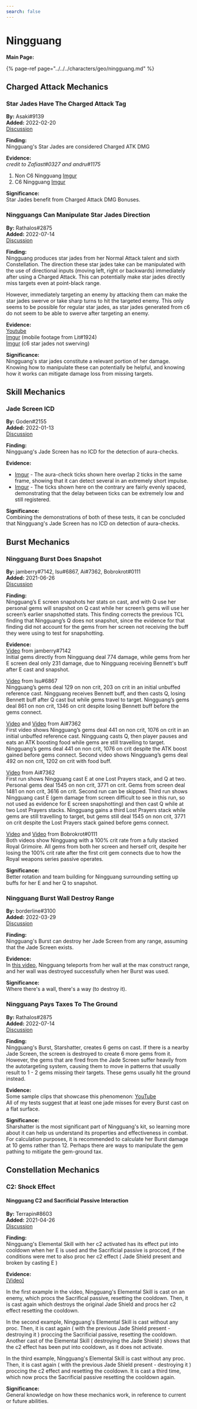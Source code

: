 ```yaml
---
search: false
---
```


# Ningguang

**Main Page:**

{% page-ref page="../../../characters/geo/ningguang.md" %}

## Charged Attack Mechanics

### Star Jades Have The Charged Attack Tag  
**By:** Asaki\#9139  
**Added:** 2022-02-20  
[Discussion](https://tickets.deeznuts.moe/ticket-archive/attachments_940671732979757087_945067939927826443_transcript-star-jades-have-ca-tag.html)  

**Finding:**   
Ningguang's Star Jades are considered Charged ATK DMG  

**Evidence:**    
*credit to Zafiast\#0327 and andru\#1175*   
1) Non C6 Ningguang [Imgur](https://imgur.com/gallery/fMo7va7)  
2) C6 Ningguang [Imgur](https://imgur.com/62azWJq)  

**Significance:**  
Star Jades benefit from Charged Attack DMG Bonuses.

### Ningguangs Can Manipulate Star Jades Direction
  
**By:** Rathalos\#2875  
**Added:** 2022-07-14  
[Discussion](https://tickets.deeznuts.moe/transcripts/ningguangs-can-manipulate-star-jades-direction)
  
**Finding:**  
Ningguang produces star jades from her Normal Attack talent and sixth Constellation. The direction these star jades take can be manipulated with the use of directional inputs (moving left, right or backwards) immediately after using a Charged Attack. This can potentially make star jades directly miss targets even at point-black range.
  
However, immediately targeting an enemy by attacking them can make the star jades swerve or take sharp turns to hit the targeted enemy. This only seems to be possible for regular star jades, as star jades generated from c6 do not seem to be able to swerve after targeting an enemy. 
  
**Evidence:**  
[Youtube](https://youtu.be/Ngjj83gc3J4)  
[Imgur](https://imgur.com/wXLy7ZC) (mobile footage from Lit#1924)  
[Imgur](https://imgur.com/MWKPuhy) (c6 star jades not swerving)
  
**Significance:**  
Ningguang's star jades constitute a relevant portion of her damage. Knowing how to manipulate these can potentially be helpful, and knowing how it works can mitigate damage loss from missing targets.

## Skill Mechanics

### Jade Screen ICD
**By:** Goden\#2155  
**Added:** 2022-01-13  
[Discussion](https://tickets.deeznuts.moe/ticket-archive/attachments_929477312284618822_931062924217315359_transcript-jade-screen-icd.html)

**Finding:**  
Ningguang's Jade Screen has no ICD for the detection of aura-checks.

**Evidence:** 
* [Imgur](https://imgur.com/a/fP9lMU8) - The aura-check ticks shown here overlap 2 ticks in the same frame, showing that it can detect several in an extremely short impulse.
* [Imgur](https://imgur.com/a/sgoXz0X) - The ticks shown here on the contrary are fairly evenly spaced, demonstrating that the delay between ticks can be extremely low and still registered.

**Significance:**  
Combining the demonstrations of both of these tests, it can be concluded that Ningguang's Jade Screen has no ICD on detection of aura-checks.

## Burst Mechanics

### Ningguang Burst Does Snapshot

**By:** jamberry\#7142, Isu\#6867, Ai\#7362, Bobrokrot\#0111  
**Added:** 2021-06-26  
[Discussion](https://tickets.deeznuts.moe/ticket-archive/attachments_857491520109543444_858198283566186516_transcript-ningguang-e-q-snapshot.html)

**Finding:**  
Ningguang’s E screen snapshots her stats on cast, and with Q use her personal gems will snapshot on Q cast while her screen’s gems will use her screen’s earlier snapshotted stats. This finding corrects the previous TCL finding that Ningguang’s Q does not snapshot, since the evidence for that finding did not account for the gems from her screen not receiving the buff they were using to test for snapshotting. 

**Evidence:**  
[Video](https://www.youtube.com/watch?v=L7c4zvk6wXs) from jamberry\#7142  
Initial gems directly from Ningguang deal 774 damage, while gems from her E screen deal only 231 damage, due to Ningguang receiving Bennett's buff after E cast and snapshot.

[Video](https://www.youtube.com/watch?v=ocjfZ22VcHk) from Isu\#6867  
Ningguang’s gems deal 129 on non crit, 203 on crit in an initial unbuffed reference cast. Ningguang receives Bennett buff, and then casts Q, losing Bennett buff after Q cast but while gems travel to target. Ningguang’s gems deal 861 on non crit, 1346 on crit despite losing Bennett buff before the gems connect. 

[Video](https://www.youtube.com/watch?v=-xph9HrOD5U) and [Video](https://www.youtube.com/watch?v=nowih1jXLpw) from Ai\#7362  
First video shows Ningguang’s gems deal 441 on non crit, 1076 on crit in an initial unbuffed reference cast. Ningguang casts Q, then player pauses and eats an ATK boosting food while gems are still travelling to target. Ningguang’s gems deal 441 on non crit, 1076 on crit despite the ATK boost gained before gems connect. Second video shows Ningguang’s gems deal 492 on non crit, 1202 on crit with food buff. 

[Video](https://www.youtube.com/watch?v=ROCJxmSsovM) from Ai\#7362  
First run shows Ningguang cast E at one Lost Prayers stack, and Q at two. Personal gems deal 1545 on non crit, 3771 on crit. Gems from screen deal 1481 on non crit, 3616 on crit. Second run can be skipped. Third run shows Ningguang cast E (gem damage from screen difficult to see in this run, so not used as evidence for E screen snapshotting) and then cast Q while at two Lost Prayers stacks. Ningguang gains a third Lost Prayers stack while gems are still travelling to target, but gems still deal 1545 on non crit, 3771 on crit despite the Lost Prayers stack gained before gems connect. 

[Video](https://www.youtube.com/watch?v=pUenM2hrNLI) and [Video](https://www.youtube.com/watch?v=GRDh0k7wF6U) from Bobrokrot\#0111  
Both videos show Ningguang with a 100% crit rate from a fully stacked Royal Grimoire. All gems from both her screen and herself crit, despite her losing the 100% crit rate after the first crit gem connects due to how the Royal weapons series passive operates. 

**Significance:**  
Better rotation and team building for Ningguang surrounding setting up buffs for her E and her Q to snapshot.

### Ningguang Burst Wall Destroy Range
**By:** borderline\#3100  
**Added:** 2022-03-29  
[Discussion](https://tickets.deeznuts.moe/ticket-archive/attachments_945097851195777054_958507759026982932_transcript-ning-burst-wall-destroy-range.html)  

**Finding:**  
Ningguang's Burst can destroy her Jade Screen from any range, assuming that the Jade Screen exists.  

**Evidence:**  
In [this video](https://youtu.be/6w9Juht5doU), Ningguang teleports from her wall at the max construct range, and her wall was destroyed successfully when her Burst was used.  

**Significance:**  
Where there's a wall, there's a way \(to destroy it\).  

### Ningguang Pays Taxes To The Ground

**By:** Rathalos\#2875  
**Added:** 2022-07-14  
[Discussion](https://tickets.deeznuts.moe/transcripts/ningguang-pays-taxes-to-the-ground)

**Finding:**  
Ningguang's Burst, Starshatter, creates 6 gems on cast. If there is a nearby Jade Screen, the screen is destroyed to create 6 more gems from it. However, the gems that are fired from the Jade Screen suffer heavily from the autotargeting system, causing them to move in patterns that usually result to 1 - 2 gems missing their targets. These gems usually hit the ground instead.  
  
**Evidence:**  
Some sample clips that showcase this phenomenon: [YouTube](https://youtu.be/xcy_R-ZcoRA)  
All of my tests suggest that at least one jade misses for every Burst cast on a flat surface.  
  
**Significance:**  
Sharshatter is the most significant part of Ningguang's kit, so learning more about it can help us understand its properties and effectiveness in combat. For calculation purposes, it is recommended to calculate her Burst damage at 10 gems rather than 12. Perhaps there are ways to manipulate the gem pathing to mitigate the gem-ground tax.

## Constellation Mechanics

### C2: Shock Effect

#### Ningguang C2 and Sacrificial Passive Interaction

**By:** Terrapin\#8603  
**Added:** 2021-04-26  
[Discussion](https://tickets.deeznuts.moe/ticket-archive/attachments_836144484189732905_836630945624752189_transcript-ningguang-e-reset-c2-sacrificial-weapon.html)

**Finding:**  
Ningguang's Elemental Skill with her c2 activated has its effect put into cooldown when her E is used and the Sacrificial passive is procced, if the conditions were met to also proc her c2 effect \( Jade Shield present and broken by casting E \)

**Evidence:**  
[\[Video\]](https://www.youtube.com/watch?v=xyRlbb1E4Ew)

In the first example in the video, Ningguang's Elemental Skill is cast on an enemy, which procs the Sacrifical passive, resetting the cooldown. Then, it is cast again which destroys the original Jade Shield and procs her c2 effect resetting the cooldown.

In the second example, Ningguang's Elemental Skill is cast without any proc. Then, it is cast again \( with the previous Jade Shield present - destroying it \) proccing the Sacrificial passive, resetting the cooldown. Another cast of the Elemental Skill \( destroying the Jade Shield \) shows that the c2 effect has been put into cooldown, as it does not activate.

In the third example, Ningguang's Elemental Skill is cast without any proc. Then, it is cast again \( with the previous Jade Shield present - destroying it \) proccing the c2 effect and resetting the cooldown. It is cast a third time, which now procs the Sacrificial passive resetting the cooldown again.

**Significance:**  
General knowledge on how these mechanics work, in reference to current or future abilities.

